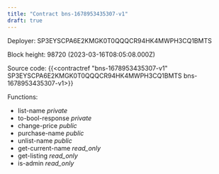 ```yaml
---
title: "Contract bns-1678953435307-v1"
draft: true
---
```

Deployer: SP3EYSCPA6E2KMGK0T0QQQCR94HK4MWPH3CQ1BMTS


 



Block height: 98720 (2023-03-16T08:05:08.000Z)

Source code: {{<contractref "bns-1678953435307-v1" SP3EYSCPA6E2KMGK0T0QQQCR94HK4MWPH3CQ1BMTS bns-1678953435307-v1>}}

Functions:

* list-name _private_
* to-bool-response _private_
* change-price _public_
* purchase-name _public_
* unlist-name _public_
* get-current-name _read_only_
* get-listing _read_only_
* is-admin _read_only_
